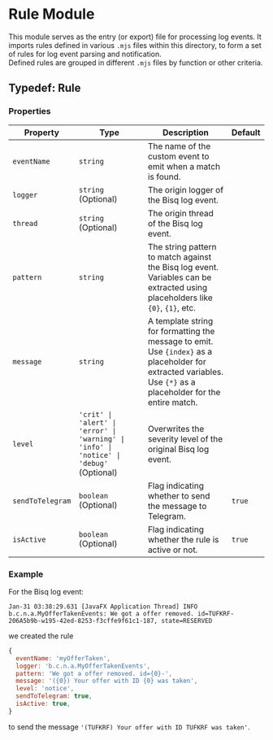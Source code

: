 # Rule Module

This module serves as the entry (or export) file for processing log events. It imports rules defined in various `.mjs` files within this directory, to form a set of rules for log event parsing and notification. 
<br>Defined rules are grouped in different `.mjs` files by function or other criteria.

## Typedef: Rule

### Properties

| Property        | Type                                                        | Description                                                                                                                                                       | Default |
|-----------------|-------------------------------------------------------------|-------------------------------------------------------------------------------------------------------------------------------------------------------------------|---------|
| `eventName`     | `string`                                                    | The name of the custom event to emit when a match is found.                                                                                                       |         |
| `logger`        | `string` (Optional)                                         | The origin logger of the Bisq log event.                                                                                                                          |         |
| `thread`        | `string` (Optional)                                         | The origin thread of the Bisq log event.                                                                                                                          |         |
| `pattern`       | `string`                                                    | The string pattern to match against the Bisq log event.<br>Variables can be extracted using placeholders like `{0}`, `{1}`, etc.                                  |         |
| `message`       | `string`                                                    | A template string for formatting the message to emit.<br>Use `{index}` as a placeholder for extracted variables. Use `{*}` as a placeholder for the entire match. |         |
 | `level`         | `'crit' \| 'alert' \| 'error' \| 'warning' \| 'info' \| 'notice' \| 'debug'` (Optional) | Overwrites the severity level of the original Bisq log event.                                                                         |         |
| `sendToTelegram`| `boolean` (Optional)                                        | Flag indicating whether to send the message to Telegram.                                                                                                          | `true`  |
| `isActive`      | `boolean` (Optional)                                        | Flag indicating whether the rule is active or not.                                                                                                                | `true`  |

### Example

For the Bisq log event:

```text
Jan-31 03:38:29.631 [JavaFX Application Thread] INFO  b.c.n.a.MyOfferTakenEvents: We got a offer removed. id=TUFKRF-206A5b9b-w195-42ed-8253-f3cffe9f61c1-187, state=RESERVED 
```

we created the rule

```js
{
  eventName: 'myOfferTaken',
  logger: 'b.c.n.a.MyOfferTakenEvents',
  pattern: 'We got a offer removed. id={0}-',
  message: '({0}) Your offer with ID {0} was taken',
  level: 'notice',
  sendToTelegram: true,
  isActive: true,
}
```

to send the message `'(TUFKRF) Your offer with ID TUFKRF was taken'`.
